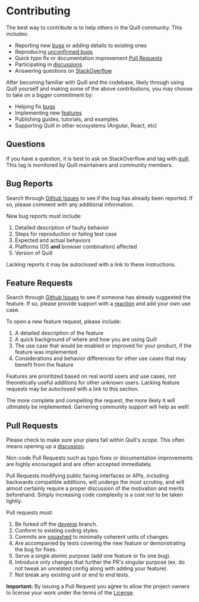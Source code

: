 # Contributing

The best way to contribute is to help others in the Quill community. This includes:

- Reporting new [bugs](https://github.com/quilljs/quill/labels/bug) or adding details to existing ones
- Reproducing [unconfirmed bugs](https://github.com/quilljs/quill/labels/needs%20reproduction)
- Quick typo fix or documentation improvement [Pull Requests](#pull-requests)
- Participating in [discussions](https://github.com/quilljs/quill/labels/discussion)
- Answering questions on [StackOverflow](http://stackoverflow.com/questions/tagged/quill)

After becoming familiar with Quill and the codebase, likely through using Quill yourself and making some of the above contributions, you may choose to take on a bigger commitment by:

- Helping fix [bugs](https://github.com/quilljs/quill/labels/bug)
- Implementing new [features](https://github.com/quilljs/quill/labels/feature)
- Publishing guides, tutorials, and examples
- Supporting Quill in other ecosystems (Angular, React, etc)


## Questions

If you have a question, it is best to ask on StackOverflow and tag with [quill](http://stackoverflow.com/questions/tagged/quill). This tag is monitored by Quill maintainers and community members.


## Bug Reports

Search through [Github Issues](https://github.com/quilljs/quill/issues) to see if the bug has already been reported. If so, please comment with any additional information.

New bug reports must include:

1. Detailed description of faulty behavior
2. Steps for reproduction or failing test case
3. Expected and actual behaviors
4. Platforms (OS **and** browser combination) affected
5. Version of Quill

Lacking reports it may be autoclosed with a link to these instructions.


## Feature Requests

Search through [Github Issues](https://github.com/quilljs/quill/labels/feature) to see if someone has already suggested the feature. If so, please provide support with a [reaction](https://github.com/blog/2119-add-reactions-to-pull-requests-issues-and-comments) and add your own use case.

To open a new feature request, please include:

1. A detailed description of the feature
2. A quick background of where and how you are using Quill
3. The use case that would be enabled or improved for your product, if the feature was implemented
4. Considerations and behavior differences for other use cases that may benefit from the feature

Features are prioritized based on real world users and use cases, not theoretically useful additions for other unknown users. Lacking feature requests may be autoclosed with a link to this section.

The more complete and compelling the request, the more likely it will ultimately be implemented. Garnering community support will help as well!


## Pull Requests

Please check to make sure your plans fall within Quill's scope. This often means opening up a [discussion](https://github.com/quilljs/quill/labels/discussion).

Non-code Pull Requests such as typo fixes or documentation improvements are highly encouraged and are often accepted immediately.

Pull Requests modifying public facing interfaces or APIs, including backwards compatible additions, will undergo the most scrutiny, and will almost certainly require a proper discussion of the motivation and merits beforehand. Simply increasing code complexity is a cost not to be taken lightly.

Pull requests must:

1. Be forked off the [develop](https://github.com/quilljs/quill/tree/develop) branch.
2. Conform to existing coding styles.
3. Commits are [squashed](https://git-scm.com/book/en/v2/Git-Tools-Rewriting-History#Squashing-Commits) to minimally coherent units of changes.
4. Are accompanied by tests covering the new feature or demonstrating the bug for fixes.
5. Serve a single atomic purpose (add one feature or fix one bug).
6. Introduce only changes that further the PR's singular purpose (ex. do not tweak an unrelated config along with adding your feature).
7. Not break any existing unit or end to end tests.

**Important:** By issuing a Pull Request you agree to allow the project owners to license your work under the terms of the [License](https://github.com/quilljs/quill/blob/master/LICENSE).
